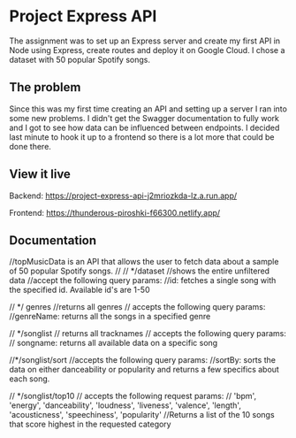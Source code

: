 # Project Express API

The assignment was to set up an Express server and create my first API in Node using Express, create routes and deploy it on Google Cloud. I chose a dataset with 50 popular Spotify songs.

## The problem

Since this was my first time creating an API and setting up a server I ran into some new problems. I didn't get the Swagger documentation to fully work and I got to see how data can be influenced between endpoints. I decided last minute to hook it up to a frontend so there is a lot more that could be done there.

## View it live

Backend:
https://project-express-api-j2mriozkda-lz.a.run.app/

Frontend:
https://thunderous-piroshki-f66300.netlify.app/

## Documentation

//topMusicData is an API that allows the user to fetch data about a sample of 50 popular Spotify songs.
//
// */dataset
//shows the entire unfiltered data
//accept the following query params:
//id: fetches a single song with the specified id. Available id's are 1-50

// */ genres
//returns all genres
// accepts the following query params:
//genreName: returns all the songs in a specified genre

// */songlist
// returns all tracknames
// accepts the following query params:
// songname: returns all available data on a specific song

//*/songlist/sort
//accepts the following query params:
//sortBy: sorts the data on either danceability or popularity and returns a few specifics about each song.

// */songlist/top10
// accepts the following request params:
// 'bpm', 'energy', 'danceability', 'loudness', 'liveness', 'valence', 'length', 'acousticness', 'speechiness', 'popularity'
//Returns a list of the 10 songs that score highest in the requested category
